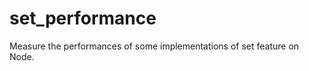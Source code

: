 set_performance
================

Measure the performances of some implementations of set feature on Node.
